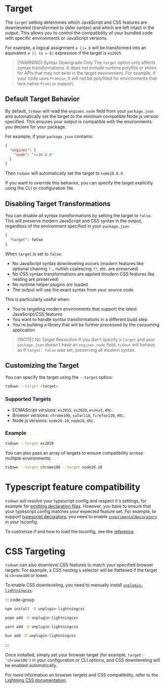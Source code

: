 # Target

The `target` setting determines which JavaScript and CSS features are downleveled (transformed to older syntax) and which are left intact in the output. This allows you to control the compatibility of your bundled code with specific environments or JavaScript versions.

For example, a logical assignment `a ||= b` will be transformed into an equivalent `a || (a = b)` expression if the target is `es2015`.

> [!WARNING] Syntax Downgrade Only
> The `target` option only affects syntax transformations. It does not include runtime polyfills or shims for APIs that may not exist in the target environment. For example, if your code uses `Promise`, it will not be polyfilled for environments that lack native `Promise` support.

## Default Target Behavior

By default, `tsdown` will read the `engines.node` field from your `package.json` and automatically set the target to the minimum compatible Node.js version specified. This ensures your output is compatible with the environments you declare for your package.

For example, if your `package.json` contains:

```json
{
  "engines": {
    "node": ">=18.0.0"
  }
}
```

Then `tsdown` will automatically set the target to `node18.0.0`.

If you want to override this behavior, you can specify the target explicitly using the CLI or configuration file.

## Disabling Target Transformations

You can disable all syntax transformations by setting the target to `false`. This will preserve modern JavaScript and CSS syntax in the output, regardless of the environment specified in your `package.json`.

```json
{
  "target": false
}
```

When `target` is set to `false`:

- No JavaScript syntax downleveling occurs (modern features like optional chaining `?.`, nullish coalescing `??`, etc. are preserved)
- No CSS syntax transformations are applied (modern CSS features like nesting are preserved)
- No runtime helper plugins are loaded
- The output will use the exact syntax from your source code

This is particularly useful when:

- You're targeting modern environments that support the latest JavaScript/CSS features
- You want to handle syntax transformations in a different build step
- You're building a library that will be further processed by the consuming application

> [!NOTE] No Target Resolution
> If you don't specify a `target` and your `package.json` doesn't have an `engines.node` field, `tsdown` will behave as if `target: false` was set, preserving all modern syntax.

## Customizing the Target

You can specify the target using the `--target` option:

```bash
tsdown --target <target>
```

### Supported Targets

- ECMAScript versions: `es2015`, `es2020`, `esnext`, etc.
- Browser versions: `chrome100`, `safari18`, `firefox110`, etc.
- Node.js versions: `node20.18`, `node16`, etc.

### Example

```bash
tsdown --target es2020
```

You can also pass an array of targets to ensure compatibility across multiple environments:

```bash
tsdown --target chrome100 --target node20.18
```

# Typescript feature compatibility

`tsdown` will resolve your typescript config and respect it's settings, for example for [emitting declaration files](/options/dts). However, you have to ensure that your typescript config matches your expected feature set. For example, to support [typescript decorators](https://github.com/tc39/proposal-decorators), you need to enable [`experimentalDecorators`](https://www.typescriptlang.org/tsconfig/#experimentalDecorators) in your tsconfig.

To customize if and how to load the tsconfig, see the [reference](https://tsdown.dev/reference/api/Interface.Options#tsconfig).

# CSS Targeting

`tsdown` can also downlevel CSS features to match your specified browser targets. For example, a CSS nesting `&` selector will be flattened if the target is `chrome108` or lower.

To enable CSS downleveling, you need to manually install [`unplugin-lightningcss`](https://github.com/unplugin/unplugin-lightningcss):

::: code-group

```sh [npm]
npm install -D unplugin-lightningcss
```

```sh [pnpm]
pnpm add -D unplugin-lightningcss
```

```sh [yarn]
yarn add -D unplugin-lightningcss
```

```sh [bun]
bun add -D unplugin-lightningcss
```

:::

Once installed, simply set your browser target (for example, `target: 'chrome100'`) in your configuration or CLI options, and CSS downleveling will be enabled automatically.

For more information on browser targets and CSS compatibility, refer to the [Lightning CSS documentation](https://lightningcss.dev/).

